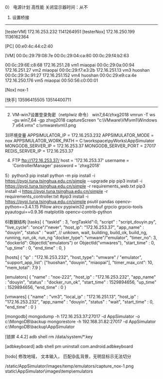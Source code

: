 0） 电源计划 
 高性能
 关闭显示器时间：从不

1) 设置桥接
-----------------------------------------
[testerVM]    172.16.253.232    1141264951
[testerNox]   172.16.250.199    1136162364

[PC]
00:e0:4c:44:c2:40

[VM]
00:0c:29:79:08:7e
00:0c:29:04:ca:80
00:0c:29:f4:b2:63

00:0c:29:6E:c8:68   172.16.251.28   vm1     miaopai
00:0c:29:0a:00:94   172.16.251.27   vm2     miaopai
00:0c:29:f7:e3:2b   172.16.251.13   vm3     huoshan
00:0c:29:3c:91:27   172.16.251.152  vm4     huoshan
00:0c:29:e9:ca:4e   172.16.250.176  vm5     miaopai
00:50:56:c0:00:01

[Nox]
nox-1 

[快手]
13596415505
13514400711

------------------------------------------

2) VM-win7设置登录免密（netplwiz 命令）
win7_64/zhxg2018
vmrun -T ws -gu win7_64 -gp zhxg2018 captureScreen "c:\VMware\VM\vm1\Windows 7 x64.vmx" c:\vmware\vm\1.png

3)环境变量
APPSIMULATOR_IP = 172.16.253.232
APPSIMULATOR_MODE = nox
APPSIMULATOR_WORK_PATH = C:\workspace\pyWorks\AppSimulator
MONGODB_SERVER_IP = 172.16.253.37
MONGODB_SERVER_PORT = 27017
REDIS_SERVER_IP = 172.16.253.37

4) FTP  ftp://172.16.253.37/
    host = '172.16.253.37'
    username = 'ControllerManager'
    password = 'zhxg2018'
    
5）python3 pip install
python -m pip install -i https://pypi.tuna.tsinghua.edu.cn/simple --upgrade pip
pip3 install -i https://pypi.tuna.tsinghua.edu.cn/simple -r requirements_web.txt
pip3 install -i https://pypi.tuna.tsinghua.edu.cn/simple -r requirements_controller.txt
#pip3 install -i https://pypi.tuna.tsinghua.edu.cn/simple psutil pandas opencv-python==3.4.1.15 Pillow aircv pypiwin32 protobuf grpcio grpcio-tools pyautogui==0.9.36 matplotlib opencv-contrib-python

6)数据结构
[tasks]
{
    "taskId" : 3,
    "orgTaskId":0,
    "script" : "script_douyin.py",
    "live_cycle": "once"/"never",
    "host_ip": "172.16.253.37",
    "app_name" : "douyin",
    "status" : "wait",  // unkown, wait, building, build_ok, build_ng, running, run_ok, run_ng
    "docker_type": "vmware"/"emulator",
    "timer_no": 3,
    "dockerId": ObjectId("emulators") or ObjectId("vmwares"),
    "start_time" : 0,
    "up_time" : 0,
    "end_time" : 0,
}

[hosts]
{
    "ip" : "172.16.253.232",
    "host_type": "vmware" / "emulator",
    "support_app_list": ["huoshan", "douyin", "miaopai"],
    "timer_max_cnt": 10,
    "mem_total": 7.9
}

[emulators]
{
    "name" : "nox-222",
    "host_ip" : "172.16.253.232",
    "app_name" : "douyin",
    "status" : "docker_run_ok",
    "start_time" : 1529894656,
    "up_time" : 1529894656,
    "end_time" : 0
}

[vmwares]
{
    "name" : "vm3",
    "local_ip" : "172.16.251.13",
    "host_ip" : "172.16.253.232",
    "app_name" : "douyin",
    "status" : "wait",
    "start_time" : 0,
    "end_time" : 0
}
 
[mongodb]
mongodump -h 172.16.253.37:27017 -d AppSimulator -o c:\MongoDB\backup
mongorestore -h 192.168.31.82:27017 -d AppSimulator c:\MongoDB\backup\AppSimulator

[锁屏 4.4.2] 
adb shell rm /data/system/*.key

[adbkeyboard] 
adb shell pm uninstall com.android.adbkeyboard

[todo]
修改地域， 文本输入， 匹配杂乱背景，无明显标示无法切分

/static/AppSimulator/images/temp/emulators/capture_nox-1.png
static\AppSimulator\images\temp\emulators